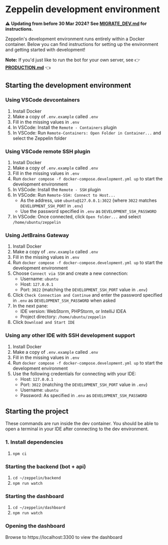 # Zeppelin development environment

⚠️ **Updating from before 30 Mar 2024? See [MIGRATE_DEV.md](./MIGRATE_DEV.md) for instructions.**

Zeppelin's development environment runs entirely within a Docker container.
Below you can find instructions for setting up the environment and getting started with development!

**Note:** If you'd just like to run the bot for your own server, see 👉 **[PRODUCTION.md](./PRODUCTION.md)** 👈

## Starting the development environment

### Using VSCode devcontainers
1. Install Docker
2. Make a copy of `.env.example` called `.env`
3. Fill in the missing values in `.env`
4. In VSCode: Install the `Remote - Containers` plugin
5. In VSCode: Run `Remote-Containers: Open Folder in Container...` and select the Zeppelin folder

### Using VSCode remote SSH plugin
1. Install Docker
2. Make a copy of `.env.example` called `.env`
3. Fill in the missing values in `.env`
4. Run `docker compose -f docker-compose.development.yml up` to start the development environment
5. In VSCode: Install the `Remote - SSH` plugin
6. In VSCode: Run `Remote-SSH: Connect to Host...`
    * As the address, use `ubuntu@127.0.0.1:3022` (where `3022` matches `DEVELOPMENT_SSH_PORT` in `.env`)
    * Use the password specified in `.env` as `DEVELOPMENT_SSH_PASSWORD`
7. In VSCode: Once connected, click `Open folder...` and select `/home/ubuntu/zeppelin`

### Using JetBrains Gateway
1. Install Docker
2. Make a copy of `.env.example` called `.env`
3. Fill in the missing values in `.env`
4. Run `docker compose -f docker-compose.development.yml up` to start the development environment
5. Choose `Connect via SSH` and create a new connection:
    * Username: `ubuntu`
    * Host: `127.0.0.1`
    * Port: `3022` (matching the `DEVELOPMENT_SSH_PORT` value in `.env`)
6. Click `Check Connection and Continue` and enter the password specified in `.env` as `DEVELOPMENT_SSH_PASSWORD` when asked
7. In the next pane:
    * IDE version: WebStorm, PHPStorm, or IntelliJ IDEA
    * Project directory: `/home/ubuntu/zeppelin`
8. Click `Download and Start IDE`

### Using any other IDE with SSH development support
1. Install Docker
2. Make a copy of `.env.example` called `.env`
3. Fill in the missing values in `.env`
4. Run `docker compose -f docker-compose.development.yml up` to start the development environment
5. Use the following credentials for connecting with your IDE:
    * Host: `127.0.0.1`
    * Port: `3022` (matching the `DEVELOPMENT_SSH_PORT` value in `.env`)
    * Username: `ubuntu`
    * Password: As specified in `.env` as `DEVELOPMENT_SSH_PASSWORD`

## Starting the project
These commands are run inside the dev container. You should be able to open a terminal in your IDE after connecting to the dev environment.

### 1. Install dependencies

1. `npm ci`

### Starting the backend (bot + api)

1. `cd ~/zeppelin/backend`
2. `npm run watch`

### Starting the dashboard

1. `cd ~/zeppelin/dashboard`
2. `npm run watch`

### Opening the dashboard
Browse to https://localhost:3300 to view the dashboard
